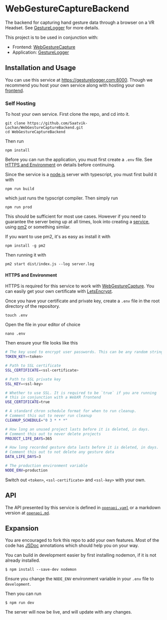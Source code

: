 # WebGestureCaptureBackend
The backend for capturing hand gesture data through a browser on a VR Headset.
See [GestureLogger](https://github.com/Saatvik-Lochan/GestureLogger) for more 
details.

This project is to be used in conjunction with:
 - Frontend: [WebGestureCapture](https://github.com/Saatvik-Lochan/WebGestureCapture)
 - Application: [GestureLogger](https://github.com/Saatvik-Lochan/GestureLogger)

## Installation and Usage
You can use this service at https://gesturelogger.com:8000. Though we 
recommend you host your own service along with hosting your own [frontend](https://github.com/Saatvik-Lochan/WebGestureCapture).

### Self Hosting
To host your own service. First clone the repo, and cd into it. 

```console
git clone https://github.com/Saatvik-Lochan/WebGestureCaptureBackend.git
cd WebGestureCaptureBackend
```

Then run

```console
npm install
```

Before you can run the application, you must first create a `.env` file.
See [HTTPS and Environment](#https-and-environment) on details before continuing.

Since the service is a [node.js](https://nodejs.org/en) server with typescript, you must first build it with

```console
npm run build 
```

which just runs the typscript compiler. Then simply run 

```console
npm run prod
```

This should be sufficient for most use cases. However if you need
to guarantee the server being up at all times, look into creating 
a [service](https://web.archive.org/web/20180212163211/https://certsimple.com/blog/deploy-node-on-linux),
using [pm2](https://pm2.keymetrics.io/) or something similar.

If you want to use pm2, it's as easy as install it with 

```console
npm install -g pm2 
```

Then running it with

```console
pm2 start dist/index.js --log server.log
```



#### HTTPS and Environment
HTTPS is required for this service to work with [WebGestureCapture](https://github.com/Saatvik-Lochan/WebGestureCapture).
You can easily get your own certificate with [LetsEncrypt](https://letsencrypt.org/).

Once you have your certificate and private key, create a `.env` file in 
the root directory of the repository.

```console
touch .env
```

Open the file in your editor of choice

```console
nano .env
```

Then ensure your file looks like this
```sh
# The key used to encrypt user passwords. This can be any random string
TOKEN_KEY=<token>

# Path to SSL certificate
SSL_CERTIFICATE=<ssl-certificate>

# Path to SSL private key
SSL_KEY=<ssl-key>

# Whether to use SSL. It is required to be `true` if you are running
# this in conjunction with a WebXR frontend
USE_CERTIFICATE=true

# A standard chron schedule format for when to run cleanup.
# Comment this out to never run cleanup
CLEANUP_SCHEDULE="0 3 * * *"

# How long an unused project lasts before it is deleted, in days.
# Comment this out to never delete projects
PROJECT_LIFE_DAYS=365

# How long recorded gesture data lasts before it is deleted, in days. 
# Comment this out to not delete any gesture data
DATA_LIFE_DAYS=3

# The production environment variable
NODE_ENV=production
```

Switch out `<token>`, `<ssl-certificate>` and `<ssl-key>` with your own.

## API
The API presented by this service is defined in [`openapi.yaml`](src/openapi.yaml) or a markdown version at [`openapi.md`](src/openapi.md). 

## Expansion
You are encouraged to fork this repo to add your own features.
Most of the code has [JSDoc](https://jsdoc.app/) annotations
which should help you on your way.

You can build in development easier by first installing nodemon, if it 
is not already installed.

```console
$ npm install --save-dev nodemon
```

Ensure you change the `NODE_ENV` environment variable in your `.env` file
to `development`. 

Then you can run
```console
$ npm run dev
```

The server will now be live, and will update with any changes.
